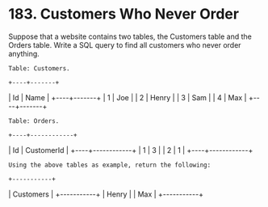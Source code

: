 # 183. Customers Who Never Order

Suppose that a website contains two tables, the Customers table and the Orders
        table. Write a SQL query to find all customers who never order anything.

    Table: Customers.

    +----+-------+
| Id | Name  |
+----+-------+
| 1  | Joe   |
| 2  | Henry |
| 3  | Sam   |
| 4  | Max   |
+----+-------+

    Table: Orders.

    +----+------------+
| Id | CustomerId |
+----+------------+
| 1  | 3          |
| 2  | 1          |
+----+------------+

    Using the above tables as example, return the following:

    +-----------+
| Customers |
+-----------+
| Henry     |
| Max       |
+-----------+